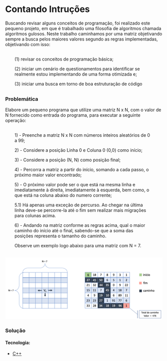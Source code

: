 # <b>Contando Intruções</b>
	
<p style="text-aling: center; ">Buscando revisar alguns conceitos de programação, foi realizado este pequeno projeto, em que é trabalhado uma filosofia de algoritmos chamada algoritmos gulosos. Neste trabalho caminhamos por uma matriz objetivando sempre a busca pelos maiores valores segundo as regras implementadas, objetivando com isso:</p>

<div style="margin: 30px 30px 30px 30px;"><p>(1) revisar os conceitos de programação básica;</p><p>(2) iniciar um cenário de questionamentos para identificar se realmente estou implementando de uma forma otimizada e; </p><p>(3) iniciar uma busca em torno de boa estruturação de código</p></div>

<h3>Problemática</h3>
<p>Elabore um pequeno programa que utilize uma matriz N x N, com o valor de N fornecido como entrada do programa, para executar a seguinte operação:</p>

<div style="margin: 30px 30px 30px 30px;"><p>1) - Preenche a matriz N x N com números inteiros aleatórios de 0 a 99;</p>
<p>2) - Considere a posição Linha 0 e Coluna 0 (0,0) como início;</p>
<p>3) - Considere a posição (N, N) como posição final;</p>
<p>4) - Percorra a matriz a partir do início, somando a cada passo, o próximo maior valor encontrado;</p>
<p>5) - O próximo valor pode ser o que está na mesma linha e imediatamente à direita, imediatamente à esquerda, bem como, o que está na coluna abaixo do numero corrente;</p>
<p>5.1) Há apenas uma exceção de percurso. Ao chegar na última linha deve-se percorre-la até o fim sem realizar mais migrações para colunas acima.</p>
<p>6) - Andando na matriz conforme as regras acima, qual o maior caminho do início até o final, sabendo-se que a soma das posições representa o tamanho do caminho.</p
<p>Observe um exemplo logo abaixo para uma matriz com N = 7.</p></div>

<img src="img/Exemplo.png"/>

<h3>Solução</h3>

#### Tecnologia: 
- [C++](https://i.workana.com/guias/o-que-e-c/)
